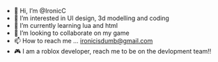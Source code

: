 - 👋 Hi, I’m @IronicC
- 👀 I’m interested in UI design, 3d modelling and coding
- 🌱 I’m currently learning  lua and html
- 💞️ I’m looking to collaborate on my game
- 📫 How to reach me ... ironicisdumb@gmail.com
- 🎮 I am a roblox developer, reach me to be on the devlopment team!!

